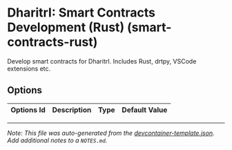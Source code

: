 
# DharitrI: Smart Contracts Development (Rust) (smart-contracts-rust)

Develop smart contracts for DharitrI. Includes Rust, drtpy, VSCode extensions etc.

## Options

| Options Id | Description | Type | Default Value |
|-----|-----|-----|-----|



---

_Note: This file was auto-generated from the [devcontainer-template.json](https://github.com/TerraDharitri/drt-template-devcontainers/blob/main/src/smart-contracts-rust/devcontainer-template.json).  Add additional notes to a `NOTES.md`._
